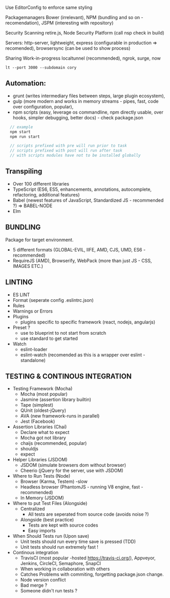 Use EditorConfig to enforce same styling

Packagemanagers
Bower (irrelevant), NPM (bundling and so on - recomendation), JSPM (interesting with repository)

Security Scanning
retire.js, Node Security Platform (call nsp check in build)

Servers:
http-server, lightweight, express (configurable in production => recomended), browsersync (can be used to show process)

Sharing Work-in-progress
localtunnel (recommended), ngrok, surge, now

```
lt --port 3000 --subdomain cory
```

## Automation:

- grunt (writes intermediary files between steps, large plugin ecosystem), 
- gulp (more modern and works in memory streams - pipes, fast, code over configuration, popular), 
- npm scripts (easy, leverage os commandline, npm directly usable, over hooks, simpler debugging, better docs) - check package.json

```Javascript
  // example
  npm start
  npm run start

  // scripts prefixed with pre will run prior to task
  // scripts prefixed with post will run after task
  // with scripts modules have not to be installed globally
```

## Transpiling

- Over 100 different libraries
- TypeScript (ES6, ES5, enhancements, annotations, autocomplete, refactoring, additional features)
- Babel (newest features of JavaScript, Standardized JS - recommended ?) => BABEL-NODE
- Elm

## BUNDLING

Package for target environment.

- 5 different formats (GLOBAL-EVIL, IIFE, AMD, CJS, UMD, ES6 - recommended)
- RequireJS (AMD), Browserify, WebPack (more than just JS - CSS, IMAGES ETC.)

## LINTING

- ES LINT
- Format (seperate config .eslintrc.json)
- Rules
- Warnings or Errors
- Plugins
  - plugins specific to specific framework (react, nodejs, angularjs)
- Preset ?
  - use to blueprint to not start from scratch
  - use standard to get started
- Watch
  - eslint-loader
  - eslint-watch (recomended as this is a wrapper over eslint - standalone)

## TESTING & CONTINOUS INTEGRATION

- Testing Framework (Mocha)
  - Mocha (most popular)
  - Jasmine (assertion library builtin)
  - Tape (simplest)
  - QUnit (oldest-jQuery)
  - AVA (new framework-runs in parallel)
  - Jest (Facebook)
- Assertion Libraries (Chai)
  - Declare what to expect
  - Mocha got not library
  - chaijs (recommended, popular)
  - shouldjs
  - expect
- Helper Libraries (JSDOM)
  - JSDOM (simulate browsers dom without browser)
  - Cheerio (jQuery for the server, use with JSDOM)
- Where to Run Tests (Node)
  - Browser (Karma, Testem) -slow
  - Headless browser (PhantomJS - running V8 engine, fast -recommended)
  - In Memory (JSDOM)
- Where to put Test Files (Alongside)
  - Centralized
    - All tests are seperated from source code (avoids noise ?)
  - Alongside (best practice)
    - Tests are kept with source codes
    - Easy imports
- When Should Tests run (Upon save)
  - Unit tests should run every time save is pressed (TDD)
  - Unit tests should run extremely fast !
- Continous integration
  - TravisCI (most popular -hosted https://travis-ci.org/), Appveyor, Jenkins, CircleCI, Semaphore, SnapCI 
  - When working in collaboration with others
  - Catches Problems with commiting, forgetting package.json change.
  - Node version conflict
  - Bad merge ?
  - Someone didn't run tests ?

